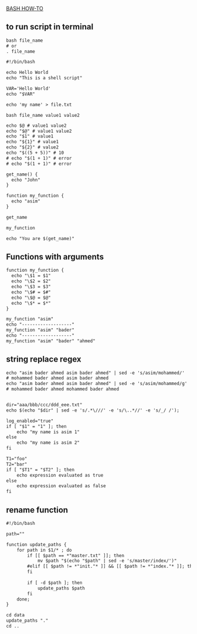 [BASH HOW-TO](http://tldp.org/HOWTO/Bash-Prog-Intro-HOWTO.html)


## to run script in terminal
```txt
bash file_name
# or
. file_name
```


```txt
#!/bin/bash

echo Hello World
echo "This is a shell script"

VAR='Hello World'
echo "$VAR"

echo 'my name' > file.txt
```


`bash file_name value1 value2`
```txt
echo $@ # value1 value2
echo "$@" # value1 value2
echo "$1" # value1
echo "${1}" # value1
echo "${2}" # value2
echo "$((5 + 5))" # 10
# echo "$(1 + 1)" # error
# echo "$(1 + 1)" # error
```


```txt
get_name() {
  echo "John"
}

function my_function {
  echo "asim"
}

get_name

my_function

echo "You are $(get_name)"
```


## Functions with arguments
```txt
function my_function {
  echo "\$1 = $1"
  echo "\$2 = $2"
  echo "\$3 = $3"
  echo "\$# = $#"
  echo "\$@ = $@"
  echo "\$* = $*"
}

my_function "asim"
echo "-------------------"
my_function "asim" "bader"
echo "-------------------"
my_function "asim" "bader" "ahmed"
```


## string replace regex
```txt
echo "asim bader ahmed asim bader ahmed" | sed -e 's/asim/mohammed/'
# mohammed bader ahmed asim bader ahmed
echo "asim bader ahmed asim bader ahmed" | sed -e 's/asim/mohammed/g'
# mohammed bader ahmed mohammed bader ahmed


dir="aaa/bbb/ccc/ddd_eee.txt"
echo $(echo "$dir" | sed -e 's/.*\///' -e 's/\..*//' -e 's/_/ /');
```


```txt
log_enabled="true"
if [ "$1" = "1" ]; then
    echo "my name is asim 1"
else
    echo "my name is asim 2"
fi
```


```txt
T1="foo"
T2="bar"
if [ "$T1" = "$T2" ]; then
    echo expression evaluated as true
else
    echo expression evaluated as false
fi
```


## rename function
```txt
#!/bin/bash

path=""

function update_paths {
    for path in $1/* ; do
        if [[ $path == *"master.txt" ]]; then
            mv $path "$(echo "$path" | sed -e 's/master/index/')"
        #elif [[ $path != *"init."* ]] && [[ $path != *"index."* ]]; then
        fi
        
        if [ -d $path ]; then
            update_paths $path
        fi
    done;
}

cd data
update_paths "."
cd ..
```